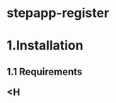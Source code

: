 # stepapp-register

<h1>1.Installation</h1>
<h2>1.1 Requirements</h2<
```py
pip install -r requirements.txt
```
<br>

<H
